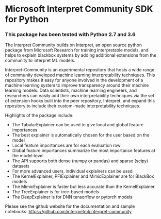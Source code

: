 # Microsoft Interpret Community SDK for Python

### This package has been tested with Python 2.7 and 3.6

The Interpret Community builds on Interpret, an open source python package from Microsoft Research for training interpretable models, and helps to explain blackbox systems by adding additional extensions from the community to interpret ML models.

Interpret-Community is an experimental repository that hosts a wide range of community developed machine learning interpretability techniques. This repository makes it easy for anyone involved in the development of a machine learning system to improve transparency around their machine learning models. Data scientists, machine learning engineers, and researchers can easily add their own interpretability techniques via the set of extension hooks built into the peer repository, Interpret, and expand this repository to include their custom-made interpretability techniques.

Highlights of the package include:

- The TabularExplainer can be used to give local and global feature importances
- The best explainer is automatically chosen for the user based on the model
- Local feature importances are for each evaluation row
- Global feature importances summarize the most importance features at the model-level
- The API supports both dense (numpy or pandas) and sparse (scipy) datasets
- For more advanced users, individual explainers can be used
- The KernelExplainer, PFIExplainer and MimicExplainer are for BlackBox models
- The MimicExplainer is faster but less accurate than the KernelExplainer
- The TreeExplainer is for tree-based models
- The DeepExplainer is for DNN tensorflow or pytorch models

Please see the github website for the documentation and sample notebooks:
https://github.com/interpretml/interpret-community
